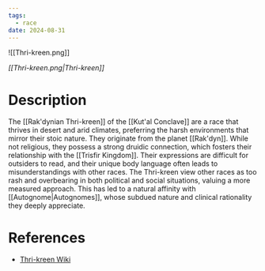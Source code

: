 ```yaml
---
tags:
  - race
date: 2024-08-31
---
```

![[Thri-kreen.png]]

*[[Thri-kreen.png|Thri-kreen]]*

# Description
The [[Rak'dynian Thri-kreen]] of the [[Kut'al Conclave]] are a race that thrives in desert and arid climates, preferring the harsh environments that mirror their stoic nature. They originate from the planet [[Rak'dyn]]. While not religious, they possess a strong druidic connection, which fosters their relationship with the [[Trisfir Kingdom]]. Their expressions are difficult for outsiders to read, and their unique body language often leads to misunderstandings with other races. The Thri-kreen view other races as too rash and overbearing in both political and social situations, valuing a more measured approach. This has led to a natural affinity with [[Autognome|Autognomes]], whose subdued nature and clinical rationality they deeply appreciate.

# References
- [Thri-kreen Wiki](https://forgottenrealms.fandom.com/wiki/Thri-kreen)
